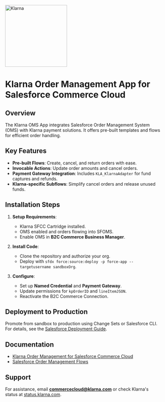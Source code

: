 [<img src="https://cdn.klarna.com/1.0/shared/image/generic/logo/global/basic/logo_black.png" alt="Klarna" width="200">](https://klarna.com)

# Klarna Order Management App for Salesforce Commerce Cloud

## Overview
The Klarna OMS App integrates Salesforce Order Management System (OMS) with Klarna payment solutions. It offers pre-built templates and flows for efficient order handling.

## Key Features
- **Pre-built Flows**: Create, cancel, and return orders with ease.
- **Invocable Actions**: Update order amounts and cancel orders.
- **Payment Gateway Integration**: Includes `KLA_KlarnaAdapter` for fund captures and refunds.
- **Klarna-specific Subflows**: Simplify cancel orders and release unused funds.

## Installation Steps
1. **Setup Requirements**:
   - Klarna SFCC Cartridge installed.
   - OMS enabled and orders flowing into SFOMS.
   - Enable OMS in **B2C Commerce Business Manager**.

2. **Install Code**:
   - Clone the repository and authorize your org.
   - Deploy with `sfdx force:source:deploy -p force-app --targetusername sandboxOrg`.

3. **Configure**:
   - Set up **Named Credential** and **Payment Gateway**.
   - Update permissions for `kpOrderID` and `lineItemJSON`.
   - Reactivate the B2C Commerce Connection.

## Deployment to Production
Promote from sandbox to production using Change Sets or Salesforce CLI. For details, see the [Salesforce Deployment Guide](https://help.salesforce.com/s/articleView?id=sf.deploy_overview.htm&type=5).

## Documentation
- [Klarna Order Management for Salesforce Commerce Cloud](https://docs.klarna.com/platform-solutions/e-commerce-platforms/salesforce-commerce-cloud/order-management)
- [Salesforce Order Management Flows](https://help.salesforce.com/articleView?id=om_configure_om_flows.htm)

## Support
For assistance, email **commercecloud@klarna.com** or check Klarna's status at [status.klarna.com](http://status.klarna.com/).
